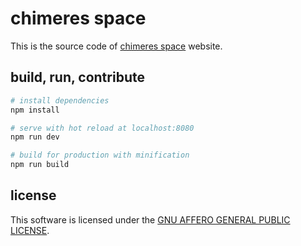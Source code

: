 # chimeres space

This is the source code of [chimeres space](https://chimeres.space) website.

## build, run, contribute

``` bash
# install dependencies
npm install

# serve with hot reload at localhost:8080
npm run dev

# build for production with minification
npm run build
```

## license

This software is licensed under the [GNU AFFERO GENERAL PUBLIC LICENSE](LICENSE).
